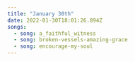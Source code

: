 ```yaml
---
title: "January 30th"
date: 2022-01-30T18:01:26.894Z
songs:
  - song: a_faithful_witness
  - song: broken-vessels-amazing-grace
  - song: encourage-my-soul
---
```


